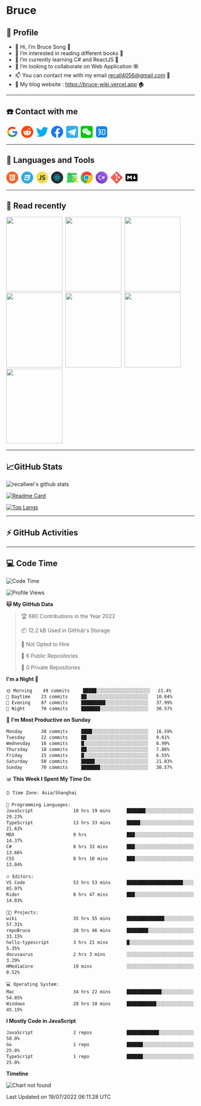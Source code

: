# Bruce

## 🦁️ Profile

- 👋 Hi, I’m Bruce Song 🦁️
- 👀 I’m interested in reading different books 📖
- 🌱 I’m currently learning C# and ReactJS 🚀
- 💞️ I’m looking to collaborate on Web Application 🕸️
- 📫 You can contact me with my email recall4056@gmail.com 📮
- 📖 My blog website : https://bruce-wiki.vercel.app 🏠

---

## ☎️ Contact with me

<img height="32" width="32" src="/img/google.png"/>&nbsp;
<img height="32" width="32" src="/img/reddit.png"/>&nbsp;
<img height="32" width="32" src="/img/twitter.png"/>&nbsp;
<img height="32" width="32" src="/img/facebook.png"/>&nbsp;
<a href="https://t.me/recallwei" target="_blank" rel="noreferrer noopener"><img height="32" width="32" src="/img/telegram.png"/></a>&nbsp;
<img height="32" width="32" src="/img/wechat.png"/>&nbsp;
<img height="32" width="32" src="/img/zhihu.png"/>&nbsp;

---

## 🚀 Languages and Tools

<a href="https://bruce-wiki.vercel.app/docs/html" target="_blank" rel="noreferrer noopener"><img height="32" width="32" src="/img/html.png"/></a>&nbsp;
<a href="https://bruce-wiki.vercel.app/docs/css" target="_blank" rel="noreferrer noopener"><img height="32" width="32" src="/img/css.png"/></a>&nbsp;
<a href="https://bruce-wiki.vercel.app/docs/javascript" target="_blank" rel="noreferrer noopener"><img height="32" width="32" src="/img/javascript.png"/></a>&nbsp;
<a href="https://bruce-wiki.vercel.app/docs/react" target="_blank" rel="noreferrer noopener"><img height="32" width="32" src="/img/react.png"/></a>&nbsp;
<a href="https://bruce-wiki.vercel.app/docs/docusaurus" target="_blank" rel="noreferrer noopener"><img height="32" width="32" src="/img/docusaurus.png"/></a>&nbsp;
<img height="32" width="32" src="/img/chrome.png"/>&nbsp;
<a href="https://bruce-wiki.vercel.app/docs/csharp" target="_blank" rel="noreferrer noopener"><img height="32" width="32" src="/img/csharp.png"/></a>&nbsp;
<img height="32" width="32" src="/img/git.png"/>&nbsp;
<a href="https://bruce-wiki.vercel.app/docs/markdown" target="_blank" rel="noreferrer noopener"><img height="32" width="32" src="/img/markdown.png"/></a>&nbsp;

---

## 📖 Read recently

<img height="200" width="150" src="https://img9.doubanio.com/view/subject/s/public/s27283822.jpg"/>&nbsp;
<img height="200" width="150" src="https://img9.doubanio.com/view/subject/l/public/s33524212.jpg"/>&nbsp;
<img height="200" width="150" src="https://img9.doubanio.com/view/subject/m/public/s33460221.jpg"/>&nbsp;
<img height="200" width="150" src="https://img3.doubanio.com/view/subject/l/public/s8958650.jpg"/>&nbsp;
<img height="200" width="150" src="https://img9.doubanio.com/view/subject/l/public/s33703494.jpg"/>&nbsp;
<img height="200" width="150" src="https://img3.doubanio.com/view/subject/l/public/s29820180.jpg"/>&nbsp;
<img height="200" width="150" src="https://img9.doubanio.com/view/subject/l/public/s11329547.jpg"/>&nbsp;

---

## 📈GitHub Stats

![recallwei's github stats](https://github-readme-stats.vercel.app/api?username=recallwei&show_icons=true&theme=dracula&count_private=true&include_all_commits)

<!---
repository 卡片
--->

[![Readme Card](https://github-readme-stats.vercel.app/api/pin/?username=recallwei&repo=recallwei&theme=dracula)](https://github.com/recallwei/daily)

<!---
repository 常用语言 layout=compact（紧凑布局）
--->

[![Top Langs](https://github-readme-stats.vercel.app/api/top-langs/?username=recallwei&layout=compact&theme=dracula)](https://github.com/recallwei/daily)

---

## ⚡️ GitHub Activities

<!--START_SECTION:activity-->

<!--END_SECTION:activity-->

---

## 💻 Code Time

<!--START_SECTION:waka-->
![Code Time](http://img.shields.io/badge/Code%20Time-0%20secs-blue)

![Profile Views](http://img.shields.io/badge/Profile%20Views-11-blue)

**🐱 My GitHub Data** 

> 🏆 680 Contributions in the Year 2022
 > 
> 📦 12.2 kB Used in GitHub's Storage 
 > 
> 🚫 Not Opted to Hire
 > 
> 📜 6 Public Repositories 
 > 
> 🔑 0 Private Repositories  
 > 
**I'm a Night 🦉** 

```text
🌞 Morning    49 commits     █████░░░░░░░░░░░░░░░░░░░░   21.4% 
🌆 Daytime    23 commits     ██░░░░░░░░░░░░░░░░░░░░░░░   10.04% 
🌃 Evening    87 commits     █████████░░░░░░░░░░░░░░░░   37.99% 
🌙 Night      70 commits     ███████░░░░░░░░░░░░░░░░░░   30.57%

```
📅 **I'm Most Productive on Sunday** 

```text
Monday       38 commits     ████░░░░░░░░░░░░░░░░░░░░░   16.59% 
Tuesday      22 commits     ██░░░░░░░░░░░░░░░░░░░░░░░   9.61% 
Wednesday    16 commits     █░░░░░░░░░░░░░░░░░░░░░░░░   6.99% 
Thursday     18 commits     ██░░░░░░░░░░░░░░░░░░░░░░░   7.86% 
Friday       15 commits     █░░░░░░░░░░░░░░░░░░░░░░░░   6.55% 
Saturday     50 commits     █████░░░░░░░░░░░░░░░░░░░░   21.83% 
Sunday       70 commits     ███████░░░░░░░░░░░░░░░░░░   30.57%

```


📊 **This Week I Spent My Time On** 

```text
⌚︎ Time Zone: Asia/Shanghai

💬 Programming Languages: 
JavaScript               18 hrs 19 mins      ███████░░░░░░░░░░░░░░░░░░   29.23% 
TypeScript               13 hrs 33 mins      █████░░░░░░░░░░░░░░░░░░░░   21.63% 
MDX                      9 hrs               ███░░░░░░░░░░░░░░░░░░░░░░   14.37% 
C#                       8 hrs 33 mins       ███░░░░░░░░░░░░░░░░░░░░░░   13.66% 
CSS                      8 hrs 10 mins       ███░░░░░░░░░░░░░░░░░░░░░░   13.04%

🔥 Editors: 
VS Code                  53 hrs 53 mins      █████████████████████░░░░   85.97% 
Rider                    8 hrs 47 mins       ███░░░░░░░░░░░░░░░░░░░░░░   14.03%

🐱‍💻 Projects: 
wiki                     35 hrs 55 mins      ██████████████░░░░░░░░░░░   57.31% 
repoBruce                20 hrs 46 mins      ████████░░░░░░░░░░░░░░░░░   33.15% 
hello-typescript         3 hrs 21 mins       █░░░░░░░░░░░░░░░░░░░░░░░░   5.35% 
docusaurus               2 hrs 3 mins        ░░░░░░░░░░░░░░░░░░░░░░░░░   3.29% 
HMediaCore               19 mins             ░░░░░░░░░░░░░░░░░░░░░░░░░   0.52%

💻 Operating System: 
Mac                      34 hrs 22 mins      █████████████░░░░░░░░░░░░   54.85% 
Windows                  28 hrs 18 mins      ███████████░░░░░░░░░░░░░░   45.15%

```

**I Mostly Code in JavaScript** 

```text
JavaScript               2 repos             ████████████░░░░░░░░░░░░░   50.0% 
Go                       1 repo              ██████░░░░░░░░░░░░░░░░░░░   25.0% 
TypeScript               1 repo              ██████░░░░░░░░░░░░░░░░░░░   25.0%

```


**Timeline**

![Chart not found](https://raw.githubusercontent.com/recallwei/recallwei/main/charts/bar_graph.png) 


 Last Updated on 19/07/2022 06:11:28 UTC
<!--END_SECTION:waka-->
<!---
recallwei/recallwei is a ✨ special ✨ repository because its `README.md` (this file) appears on your GitHub profile.
You can click the Preview link to take a look at your changes.
--->
